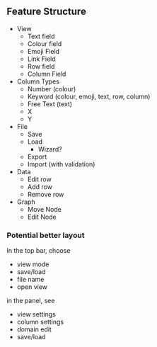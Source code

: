  ## Feature Structure
* View
    * Text field
    * Colour field
    * Emoji Field
    * Link Field
    * Row field
    * Column Field
* Column Types
    * Number (colour)
    * Keyword (colour, emoji, text, row, column)
    * Free Text (text)
    * X
    * Y
* File
    * Save
    * Load
        * Wizard?
    * Export
    * Import (with validation)
* Data
    * Edit row
    * Add row
    * Remove row
* Graph
    * Move Node
    * Edit Node

### Potential better layout

In the top bar, choose
* view mode
* save/load
* file name
* open view

in the panel, see
* view settings
* column settings
* domain edit
* save/load